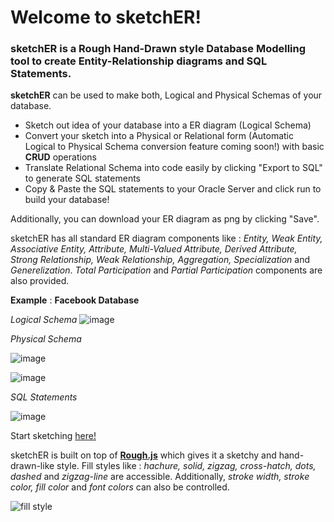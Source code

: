 # Welcome to sketchER!

### sketchER is a Rough Hand-Drawn style Database Modelling tool to create Entity-Relationship diagrams and SQL Statements.

**sketchER** can be used to make both, Logical and Physical Schemas of your database.


- Sketch out idea of your database into a ER diagram (Logical Schema)
- Convert your sketch into a Physical or Relational form (Automatic Logical to Physical Schema conversion feature coming soon!) with basic **CRUD** operations 
- Translate Relational Schema into code easily by clicking "Export to SQL" to generate SQL statements
- Copy & Paste the SQL statements to your Oracle Server and click run to build your database!


Additionally, you can download your ER diagram as png by clicking "Save".

sketchER has all standard ER diagram components like : *Entity, Weak Entity, Associative Entity, Attribute, Multi-Valued Attribute, Derived Attribute, Strong Relationship, Weak Relationship, Aggregation, Specialization* and *Generelization*. *Total Participation* and *Partial Participation* components are also provided.

**Example** : **Facebook Database**

*Logical Schema*
![image](https://user-images.githubusercontent.com/44861043/197378529-f52368e7-77c5-4912-9180-8649d30f7162.png)

*Physical Schema*

![image](https://user-images.githubusercontent.com/44861043/197378927-44d4e968-a822-40f8-bfaa-cf9e8c7b918a.png)

![image](https://user-images.githubusercontent.com/44861043/197379362-638a5aca-b290-4d9c-b8a0-76e556a19255.png)

*SQL Statements*

![image](https://user-images.githubusercontent.com/44861043/197379427-181d83cf-0543-49fd-86aa-e1efc3943acb.png)

Start sketching [here!](https://aayush226.github.io/sketchER/)

sketchER is built on top of [**Rough.js**](https://roughjs.com/) which gives it a sketchy and hand-drawn-like style. Fill styles like : *hachure, solid, zigzag, cross-hatch, dots, dashed* and *zigzag-line* are accessible. Additionally, *stroke width, stroke color, fill color* and *font colors* can also be controlled.

![fill style](https://user-images.githubusercontent.com/44861043/197333136-7ace2da0-6589-4ec0-873e-b5e9ee664e20.png)



